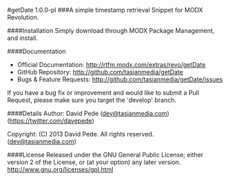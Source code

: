 #getDate 1.0.0-pl
###A simple timestamp retrieval Snippet for MODX Revolution.

####Installation
Simply download through MODX Package Management, and install.

####Documentation
- Official Documentation: http://rtfm.modx.com/extras/revo/getDate
- GitHub Repository: http://github.com/tasianmedia/getDate
- Bugs & Feature Requests: http://github.com/tasianmedia/getDate/issues

If you have a bug fix or improvement and would like to submit a Pull Request, please make sure you target the 'develop' branch.

####Details
Author: David Pede (dev@tasianmedia.com) (https://twitter.com/davepede)

Copyright: (C) 2013 David Pede. All rights reserved. (dev@tasianmedia.com)

####License
Released under the GNU General Public License; either version 2 of the License, or (at your option) any later version.
http://www.gnu.org/licenses/gpl.html